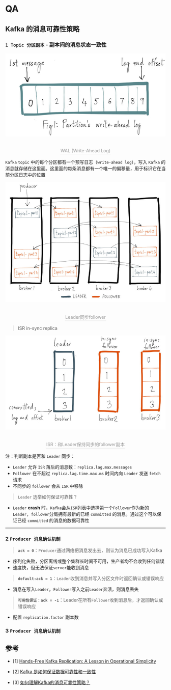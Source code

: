 # QA

## Kafka 的消息可靠性策略

### `1 Topic 分区副本` - **副本间的消息状态一致性**

![](./img/fig1.jpeg)
<center>
    <br>
    <div style="color:orange; border-bottom: 1px solid #d9d9d9;
    display: inline-block;
    color: #999;
    padding: 2px;">WAL (Write-Ahead Log)</div>
</center>

`Kafka` `topic` 中的每个分区都有一个预写日志（`write-ahead log`），写入 `Kafka` 的消息就存储在这里面。这里面的每条消息都有一个唯一的偏移量，用于标识它在当前分区日志中的位置

![](./img/fig22.jpeg)
<center>
    <br>
    <div style="color:orange; border-bottom: 1px solid #d9d9d9;
    display: inline-block;
    color: #999;
    padding: 2px;">Leader同步follower</div>
</center>

> ISR in-sync replica

![](./img/fig51.jpeg)
<center>
    <br>
    <div style="color:orange; border-bottom: 1px solid #d9d9d9;
    display: inline-block;
    color: #999;
    padding: 2px;">ISR：和Leader保持同步的follower副本</div>
</center>

注：判断副本是否和 `Leader` 同步：
- `Leader` 允许 `ISR` 落后的消息数：`replica.lag.max.messages`
- `Follower` 在不超过 `replica.lag.time.max.ms` 时间内向 `Leader` 发送 `fetch` 请求
- 不同步的 `follower` 会从 `ISR` 中移除

> `Leader` 选举如何保证可靠性？

- `Leader` **crash** 时，`Kafka`会从`ISR`列表中选择第一个`Follower`作为新的`Leader`，`follower`分局拥有最新的已经 `committed` 的消息。通过这个可以保证已经 `committed` 的消息的数据可靠性

___


### 2 `Producer 消息确认机制`

> **`ack = 0`**：`Producer`通过网络把消息发出去，则认为消息已成功写入Kafka

- 序列化失败，分区离线或整个集群长时间不可用，生产者均不会收到任何错误
- 速度快，但无法保证`server`能收到消息

> **`default:ack = 1`**：`Leader`收到消息并写入分区文件时返回确认或错误响应

- 消息在写入`Leader`，`Follower`写入之前`Leader`奔溃，则消息丢失

> **`可用性保证：ack = -1`**：Leader在所有`Follower`收到消息后，才返回确认或错误响应

- 配置 `replication.factor` 副本数

### 3 `Producer 消息确认机制`


## 参考

<div id="refer-anchor-1"></div>

- [1] [Hands-Free Kafka Replication: A Lesson in Operational Simplicity](https://www.confluent.io/blog/hands-free-kafka-replication-a-lesson-in-operational-simplicity/)

<div id="refer-anchor-2"></div>

- [2] [Kafka 是如何保证数据可靠性和一致性](https://cloud.tencent.com/developer/article/1488458)

- [3] [如何理解Kafka的消息可靠性策略？](https://zhuanlan.zhihu.com/p/302704003)
